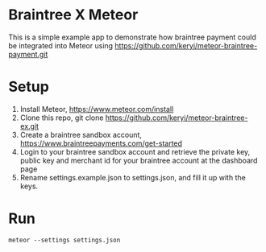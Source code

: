 # Braintree X Meteor
This is a simple example app to demonstrate how braintree payment could be integrated into Meteor using https://github.com/keryi/meteor-braintree-payment.git

# Setup
1. Install Meteor, https://www.meteor.com/install
2. Clone this repo, git clone https://github.com/keryi/meteor-braintree-ex.git
3. Create a braintree sandbox account, https://www.braintreepayments.com/get-started
4. Login to your braintree sandbox account and retrieve the private key, public key and merchant id for your braintree account at the dashboard page
5. Rename settings.example.json to settings.json, and fill it up with the keys.

# Run
```
meteor --settings settings.json
```
